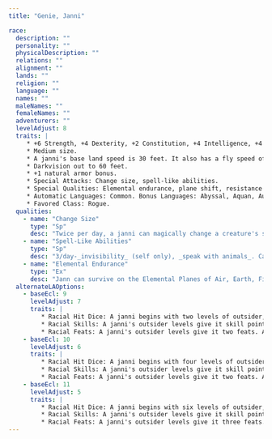 ```yaml
---
title: "Genie, Janni"

race:
  description: ""
  personality: ""
  physicalDescription: ""
  relations: ""
  alignment: ""
  lands: ""
  religion: ""
  language: ""
  names: ""
  maleNames: ""
  femaleNames: ""
  adventurers: ""
  levelAdjust: 8
  traits: |
     * +6 Strength, +4 Dexterity, +2 Constitution, +4 Intelligence, +4 Wisdom, +2 Charisma.
     * Medium size.
     * A janni's base land speed is 30 feet. It also has a fly speed of 20 feet (perfect).
     * Darkvision out to 60 feet.
     * +1 natural armor bonus.
     * Special Attacks: Change size, spell-like abilities.
     * Special Qualities: Elemental endurance, plane shift, resistance to fire 10, telepathy. 100 ft.
     * Automatic Languages: Common. Bonus Languages: Abyssal, Aquan, Auran, Celestial, Ignan, Infernal, Terran.
     * Favored Class: Rogue.
  qualities:
    - name: "Change Size"
      type: "Sp"
      desc: "Twice per day, a janni can magically change a creature's size. This works just like an _enlarge person_ or _reduce person_ spell (the janni chooses when using the ability), except that the ability can work on the janni. A DC 12+Cha mod Fortitude save negates the effect. The save DC is Charisma-based. This is the equivalent of a 2nd-level spell."
    - name: "Spell-Like Abilities"
      type: "Sp"
      desc: "3/day-_invisibility_ (self only), _speak with animals_. Caster level 12th. Once per day a janni can _create food and water_ (caster level 7th) and can use _ethereal jaunt_ (caster level 12th) for 1 hour. The save ~DCs are Charisma-based."
    - name: "Elemental Endurance"
      type: "Ex"
      desc: "Jann can survive on the Elemental Planes of Air, Earth, Fire, or Water for up to 48 hours. Failure to return to the Material Plane before that time expires causes a janni to take 1 point of damage per additional hour spent on the elemental plane, until it dies or returns to the Material Plane."
  alternateLAOptions:
    - baseEcl: 9
      levelAdjust: 7
      traits: |
         * Racial Hit Dice: A janni begins with two levels of outsider, which provide 2d8 Hit Dice, a base attack bonus of +2, and base saving throw bonuses of Fort +3, Ref +3, and Will +3.
         * Racial Skills: A janni's outsider levels give it skill points equal to 5 * (8 + Int modifier). Its class skills are _appraise_, _concentration_, _craft (any)_, _escape artist_, _listen_, _move silently_, _ride_, _sense motive_, and _spot_.
         * Racial Feats: A janni's outsider levels give it two feats. A janni receives Improved Initiative as a bonus feat.
    - baseEcl: 10
      levelAdjust: 6
      traits: |
         * Racial Hit Dice: A janni begins with four levels of outsider, which provide 4d8 Hit Dice, a base attack bonus of +4, and base saving throw bonuses of Fort +4, Ref +4, and Will +4.
         * Racial Skills: A janni's outsider levels give it skill points equal to 7 * (8 + Int modifier). Its class skills are _appraise_, _concentration_, _craft (any)_, _escape artist_, _listen_, _move silently_, _ride_, _sense motive_, and _spot_.
         * Racial Feats: A janni's outsider levels give it two feats. A janni receives Improved Initiative as a bonus feat.
    - baseEcl: 11
      levelAdjust: 5
      traits: |
         * Racial Hit Dice: A janni begins with six levels of outsider, which provide 6d8 Hit Dice, a base attack bonus of +6, and base saving throw bonuses of Fort +5, Ref +5, and Will +5.
         * Racial Skills: A janni's outsider levels give it skill points equal to 9 * (8 + Int modifier). Its class skills are _appraise_, _concentration_, _craft (any)_, _escape artist_, _listen_, _move silently_, _ride_, _sense motive_, and _spot_.
         * Racial Feats: A janni's outsider levels give it three feats. A janni receives Improved Initiative as a bonus feat.
---
```

